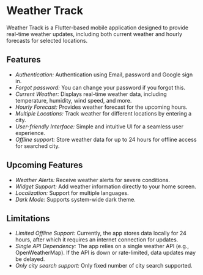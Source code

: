 # Weather Track

Weather Track is a Flutter-based mobile application designed to provide real-time weather updates, including both current weather and hourly forecasts for selected locations.

## Features

- *Authentication:* Authentication using Email, password and Google sign in.
- *Forgot password:* You can change your password if you forgot this.
- *Current Weather:* Displays real-time weather data, including temperature, humidity, wind speed, and more.
- *Hourly Forecast:* Provides weather forecast for the upcoming hours.
- *Multiple Locations:* Track weather for different locations by entering a city.
- *User-friendly Interface:* Simple and intuitive UI for a seamless user experience.
- *Offline support:* Store weather data for up to 24 hours for offline access for searched city.


## Upcoming Features

- *Weather Alerts:* Receive weather alerts for severe conditions.
- *Widget Support:* Add weather information directly to your home screen.
- *Localization:* Support for multiple languages.
- *Dark Mode:* Supports system-wide dark theme.

## Limitations

- *Limited Offline Support:* Currently, the app stores data locally for 24 hours, after which it requires an internet connection for updates.
- *Single API Dependency:* The app relies on a single weather API (e.g., OpenWeatherMap). If the API is down or rate-limited, data updates may be delayed.
- *Only city search support:* Only fixed number of city search supported.
